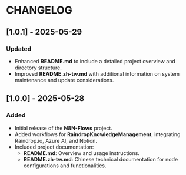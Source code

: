 # CHANGELOG

## [1.0.1] - 2025-05-29
### Updated
- Enhanced **README.md** to include a detailed project overview and directory structure.
- Improved **README.zh-tw.md** with additional information on system maintenance and update considerations.

## [1.0.0] - 2025-05-28
### Added
- Initial release of the **N8N-Flows** project.
- Added workflows for **RaindropKnowledgeManagement**, integrating Raindrop.io, Azure AI, and Notion.
- Included project documentation:
  - **README.md**: Overview and usage instructions.
  - **README.zh-tw.md**: Chinese technical documentation for node configurations and functionalities.
